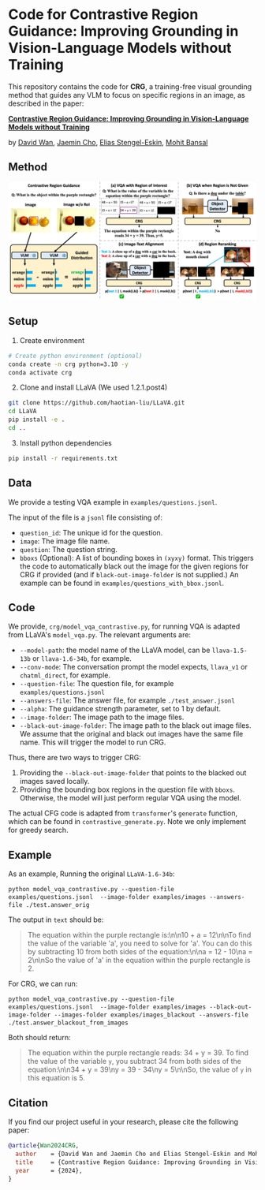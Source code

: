 
# Code for Contrastive Region Guidance: Improving Grounding in Vision-Language Models without Training

This repository contains the code for **CRG**, a training-free visual grounding method that guides any VLM to focus on specific regions in an image, as described in the paper:

**[Contrastive Region Guidance: Improving Grounding in Vision-Language Models without Training]()**

by  [David Wan](https://meetdavidwan.github.io/),
[Jaemin Cho](https://j-min.io),
[Elias Stengel-Eskin](https://esteng.github.io/),
[Mohit Bansal](https://www.cs.unc.edu/~mbansal/)

## Method

<img src="./assets/method.jpg" width=1000px>


<br>

## Setup

1. Create environment

```bash
# Create python environment (optional)
conda create -n crg python=3.10 -y
conda activate crg
```

2. Clone and install LLaVA (We used 1.2.1.post4)

```bash
git clone https://github.com/haotian-liu/LLaVA.git
cd LLaVA
pip install -e .
cd ..
```

3. Install python dependencies

```bash
pip install -r requirements.txt
```

## Data
We provide a testing VQA example in `examples/questions.jsonl`.

The input of the file is a `jsonl` file consisting of:
- `question_id`: The unique id for the question.
- `image`: The image file name.
- `question`: The question string.
- `bboxs` (Optional): A list of bounding boxes in `(xyxy)` format. This triggers the code to automatically black out the image for the given regions for CRG if provided (and if `black-out-image-folder` is not supplied.) An example can be found in `examples/questions_with_bbox.jsonl`.

## Code
We provide, `crg/model_vqa_contrastive.py`, for running VQA is adapted from LLaVA's `model_vqa.py`. The relevant arguments are:
- `--model-path`: the model name of the LLaVA model, can be `llava-1.5-13b` or `llava-1.6-34b`, for example.
- `--conv-mode`: The conversation prompt the model expects, `llava_v1` or `chatml_direct`, for example.
- `--question-file`: The question file, for example `examples/questions.jsonl`
- `--answers-file`: The answer file, for example `./test_answer.jsonl`
- `--alpha`: The guidance strength parameter, set to 1 by default.
- `--image-folder`: The image path to the image files.
- `--black-out-image-folder`: The image path to the black out image files. We assume that the original and black out images have the same file name. This will trigger the model to run CRG.

Thus, there are two ways to trigger CRG:
1. Providing the `--black-out-image-folder` that points to the blacked out images saved locally.
2. Providing the bounding box regions in the question file with `bboxs`.
Otherwise, the model will just perform regular VQA using the model.

The actual CFG code is adapted from `transformer`'s `generate` function, which can be found in `contrastive_generate.py`. Note we only implement for greedy search. 

## Example
As an example, Running the original `LLaVA-1.6-34b`:
```
python model_vqa_contrastive.py --question-file examples/questions.jsonl  --image-folder examples/images --answers-file ./test.answer_orig
```

The output in `text` should be:

> The equation within the purple rectangle is:\n\n10 + a = 12\n\nTo find the value of the variable 'a', you need to solve for 'a'. You can do this by subtracting 10 from both sides of the equation:\n\na = 12 - 10\na = 2\n\nSo the value of 'a' in the equation within the purple rectangle is 2.


For CRG, we can run:
```
python model_vqa_contrastive.py --question-file examples/questions.jsonl  --image-folder examples/images --black-out-image-folder --images-folder examples/images_blackout --answers-file ./test.answer_blackout_from_images
```

Both should return:
> The equation within the purple rectangle reads: 34 + y = 39. To find the value of the variable `y`, you subtract 34 from both sides of the equation:\n\n34 + y = 39\ny = 39 - 34\ny = 5\n\nSo, the value of `y` in this equation is 5.


## Citation

If you find our project useful in your research, please cite the following paper:

```bibtex
@article{Wan2024CRG,
  author    = {David Wan and Jaemin Cho and Elias Stengel-Eskin and Mohit Bansal},
  title     = {Contrastive Region Guidance: Improving Grounding in Vision-Language Models without Training},
  year      = {2024},
}
```
